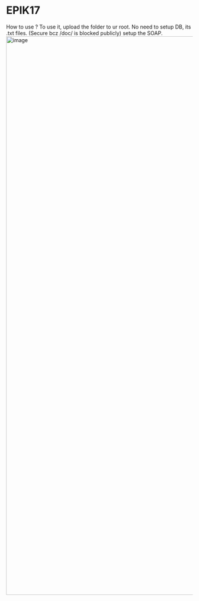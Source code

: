 # EPIK17
How to use ? 
To use it, upload the folder to ur root. No need to setup DB, its .txt files. (Secure bcz /doc/ is blocked publicly)
setup the SOAP.
<img width="1843" height="1505" alt="image" src="https://github.com/user-attachments/assets/46aed3ce-3217-4f74-8610-c6a713ba739a" />
